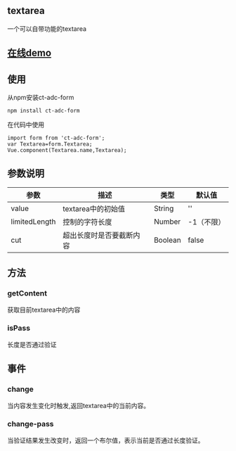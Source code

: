 ## textarea

一个可以自带功能的textarea

## [在线demo](https://codepen.io/rubyisapm/pen/pPQLOj)

## 使用

从npm安装ct-adc-form

```
npm install ct-adc-form
```
在代码中使用

```
import form from 'ct-adc-form';
var Textarea=form.Textarea;
Vue.component(Textarea.name,Textarea);
```

## 参数说明

参数 | 描述 | 类型 | 默认值
--- | --- | --- | ---
value | textarea中的初始值 | String | ''
limitedLength | 控制的字符长度 | Number | -1（不限）
cut | 超出长度时是否要截断内容 | Boolean | false

## 方法

### getContent

获取目前textarea中的内容

### isPass

长度是否通过验证

## 事件

### change

当内容发生变化时触发,返回textarea中的当前内容。

### change-pass

当验证结果发生改变时，返回一个布尔值，表示当前是否通过长度验证。


